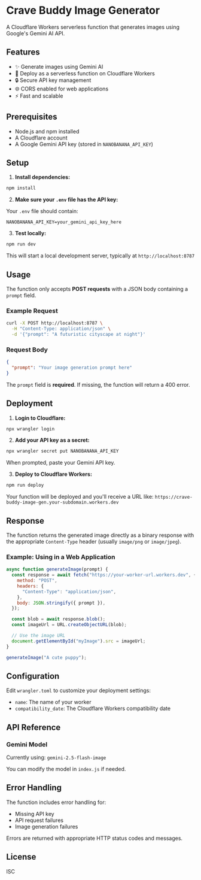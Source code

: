 # Crave Buddy Image Generator

A Cloudflare Workers serverless function that generates images using Google's Gemini AI API.

## Features

- ✨ Generate images using Gemini AI
- 🚀 Deploy as a serverless function on Cloudflare Workers
- 🔒 Secure API key management
- 🌐 CORS enabled for web applications
- ⚡ Fast and scalable

## Prerequisites

- Node.js and npm installed
- A Cloudflare account
- A Google Gemini API key (stored in `NANOBANANA_API_KEY`)

## Setup

1. **Install dependencies:**

```bash
npm install
```

2. **Make sure your `.env` file has the API key:**

Your `.env` file should contain:

```
NANOBANANA_API_KEY=your_gemini_api_key_here
```

3. **Test locally:**

```bash
npm run dev
```

This will start a local development server, typically at `http://localhost:8787`

## Usage

The function only accepts **POST requests** with a JSON body containing a `prompt` field.

### Example Request

```bash
curl -X POST http://localhost:8787 \
  -H "Content-Type: application/json" \
  -d '{"prompt": "A futuristic cityscape at night"}'
```

### Request Body

```json
{
  "prompt": "Your image generation prompt here"
}
```

The `prompt` field is **required**. If missing, the function will return a 400 error.

## Deployment

1. **Login to Cloudflare:**

```bash
npx wrangler login
```

2. **Add your API key as a secret:**

```bash
npx wrangler secret put NANOBANANA_API_KEY
```

When prompted, paste your Gemini API key.

3. **Deploy to Cloudflare Workers:**

```bash
npm run deploy
```

Your function will be deployed and you'll receive a URL like: `https://crave-buddy-image-gen.your-subdomain.workers.dev`

## Response

The function returns the generated image directly as a binary response with the appropriate `Content-Type` header (usually `image/png` or `image/jpeg`).

### Example: Using in a Web Application

```javascript
async function generateImage(prompt) {
  const response = await fetch("https://your-worker-url.workers.dev", {
    method: "POST",
    headers: {
      "Content-Type": "application/json",
    },
    body: JSON.stringify({ prompt }),
  });

  const blob = await response.blob();
  const imageUrl = URL.createObjectURL(blob);

  // Use the image URL
  document.getElementById("myImage").src = imageUrl;
}

generateImage("A cute puppy");
```

## Configuration

Edit `wrangler.toml` to customize your deployment settings:

- `name`: The name of your worker
- `compatibility_date`: The Cloudflare Workers compatibility date

## API Reference

### Gemini Model

Currently using: `gemini-2.5-flash-image`

You can modify the model in `index.js` if needed.

## Error Handling

The function includes error handling for:

- Missing API key
- API request failures
- Image generation failures

Errors are returned with appropriate HTTP status codes and messages.

## License

ISC
